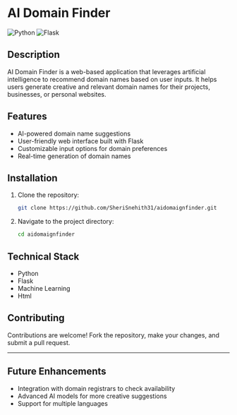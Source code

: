 
# AI Domain Finder

![Python](https://img.shields.io/badge/Python-3.x-blue)
![Flask](https://img.shields.io/badge/Framework-Flask-green)

## Description
AI Domain Finder is a web-based application that leverages artificial intelligence to recommend domain names based on user inputs. It helps users generate creative and relevant domain names for their projects, businesses, or personal websites.

## Features
- AI-powered domain name suggestions
- User-friendly web interface built with Flask
- Customizable input options for domain preferences
- Real-time generation of domain names

## Installation
1. Clone the repository:
   ```bash
   git clone https://github.com/SheriSnehith31/aidomaignfinder.git
   ```
2. Navigate to the project directory:
   ```bash
   cd aidomaignfinder
   ```

## Technical Stack
- Python
- Flask
- Machine Learning
- Html

## Contributing
Contributions are welcome! Fork the repository, make your changes, and submit a pull request.

---

## Future Enhancements
- Integration with domain registrars to check availability
- Advanced AI models for more creative suggestions
- Support for multiple languages
